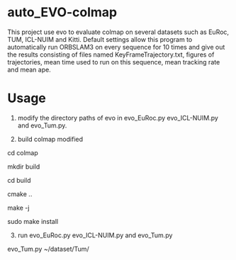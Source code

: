 # auto_EVO-colmap
This project use evo to evaluate colmap on several datasets such as EuRoc, TUM, ICL-NUIM and Kitti. Default settings allow this program to automatically run ORBSLAM3 on every sequence for 10 times and give out the results consisting of files named KeyFrameTrajectory.txt, figures of trajectories, mean time used to run on this sequence, mean tracking rate and mean ape.
# Usage
1. modify the directory paths of evo in evo_EuRoc.py evo_ICL-NUIM.py and evo_Tum.py.

2. build colmap modified

  cd colmap

  mkdir build

  cd build

  cmake ..

  make -j

  sudo make install

3. run evo_EuRoc.py evo_ICL-NUIM.py and evo_Tum.py

  evo_Tum.py ~/dataset/Tum/
